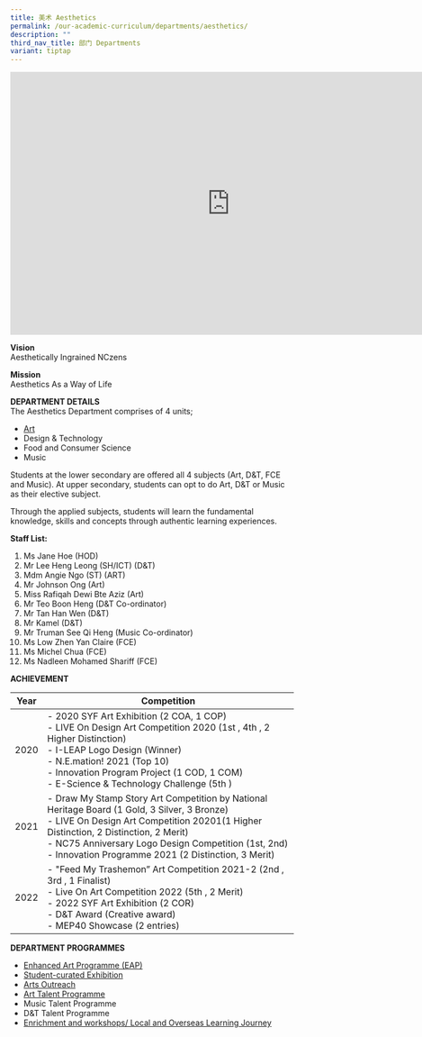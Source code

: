 ```yaml
---
title: 美术 Aesthetics
permalink: /our-academic-curriculum/departments/aesthetics/
description: ""
third_nav_title: 部门 Departments
variant: tiptap
---
```

<iframe allowfullscreen="true" height="467" width="780" frameborder="0" src="https://docs.google.com/presentation/d/e/2PACX-1vQcur9S8hGz8aRUzFkpZ4kkGkEL3N2Wp5U7OIqkzQ16sqwuPY-sRoeKChcy4rBABHqc5cUSn2aJKq4Z/embed?start=true&amp;loop=true&amp;delayms=5000"></iframe>

**Vision**<br>
Aesthetically Ingrained NCzens<br>

**Mission**<br>
Aesthetics As a Way of Life

**DEPARTMENT DETAILS**<br>
The Aesthetics Department comprises of 4 units;
- [Art](https://sites.google.com/moe.edu.sg/unitquelyncart/about-ncart)<br>
- Design &amp; Technology<br>
- Food and Consumer Science<br>
- Music<br>

Students at the lower secondary are offered all 4 subjects (Art, D&amp;T, FCE and Music). At upper secondary, students can opt to do Art, D&amp;T or Music as their elective subject.<br>

Through the applied subjects, students will learn the fundamental knowledge, skills and concepts through authentic learning experiences.<br>

**Staff List:**<br>
1. Ms Jane Hoe (HOD)<br>
2. Mr Lee Heng Leong (SH/ICT) (D&amp;T)<br>
3.  Mdm Angie Ngo (ST) (ART)<br>
4.  Mr Johnson Ong (Art)<br>
5.  Miss Rafiqah Dewi Bte Aziz (Art)<br>
6.  Mr Teo Boon Heng (D&amp;T Co-ordinator)<br>
7.  Mr Tan Han Wen (D&amp;T)<br>
8.  Mr Kamel (D&amp;T)<br>
9.  Mr Truman See Qi Heng (Music Co-ordinator)<br>
10.  Ms Low Zhen Yan Claire (FCE)<br>
11.  Ms Michel Chua (FCE)<br>
12.  Ms Nadleen Mohamed Shariff (FCE)<br>

**ACHIEVEMENT**<br>

| **Year** | **Competition** | 
| -------- | -------- |
| 2020 | - 2020 SYF Art Exhibition (2 COA, 1 COP)<br>- LIVE On Design Art Competition 2020 (1st , 4th , 2 Higher Distinction)<br>- I-LEAP Logo Design (Winner)<br>- N.E.mation! 2021 (Top 10)<br>- Innovation Program Project (1 COD, 1 COM)<br>- E-Science &amp; Technology Challenge (5th )|
| 2021 | - Draw My Stamp Story Art Competition by National Heritage Board (1 Gold, 3 Silver, 3 Bronze)<br>- LIVE On Design Art Competition 20201(1 Higher Distinction, 2 Distinction, 2 Merit)<br>- NC75 Anniversary Logo Design Competition (1st, 2nd)<br>- Innovation Programme 2021 (2 Distinction, 3 Merit) |
| 2022 |- "Feed My Trashemon” Art Competition 2021-2 (2nd , 3rd , 1 Finalist)<br>- Live On Art Competition 2022 (5th , 2 Merit)<br>-  2022 SYF Art Exhibition (2 COR)<br>- D&amp;T Award (Creative award)<br>- MEP40 Showcase (2 entries)|

**DEPARTMENT PROGRAMMES**

* [Enhanced Art Programme (EAP)](https://sites.google.com/moe.edu.sg/unitquelyncart/ncart-talent-development/enhanced-art-programme-eap)<br> 
* [Student-curated Exhibition ](https://sites.google.com/moe.edu.sg/unitquelyncart/art-learning-experiences/exhibition)<br> 
* [Arts Outreach](https://sites.google.com/moe.edu.sg/unitquelyncart/art-learning-experiences/ncart-outreach)<br> 
* [Art Talent Programme](https://sites.google.com/moe.edu.sg/unitquelyncart/ncart-talent-development/art-talent-programme-atp)<br> 
* Music Talent Programme<br> 
* D&amp;T Talent Programme<br>
* [Enrichment and workshops/ Local and Overseas Learning Journey](https://sites.google.com/moe.edu.sg/unitquelyncart/ncart-talent-development/enhanced-art-programme-eap)<br>